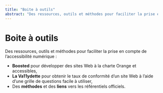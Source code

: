 ```yaml
---
title: "Boite à outils"
abstract: "Des ressources, outils et méthodes pour faciliter la prise en compte de l’accessibilité numérique"
---
```


# Boite à outils

Des ressources, outils et méthodes pour faciliter la prise en compte de l’accessibilité numérique :

- **Boosted** pour développer des sites Web à la charte Orange et accessibles,
- **La Va11ydette** pour obtenir le taux de conformité d’un site Web à l’aide d’une grille de questions facile à utiliser,
- Des **méthodes** et des **liens** vers les référentiels officiels.
